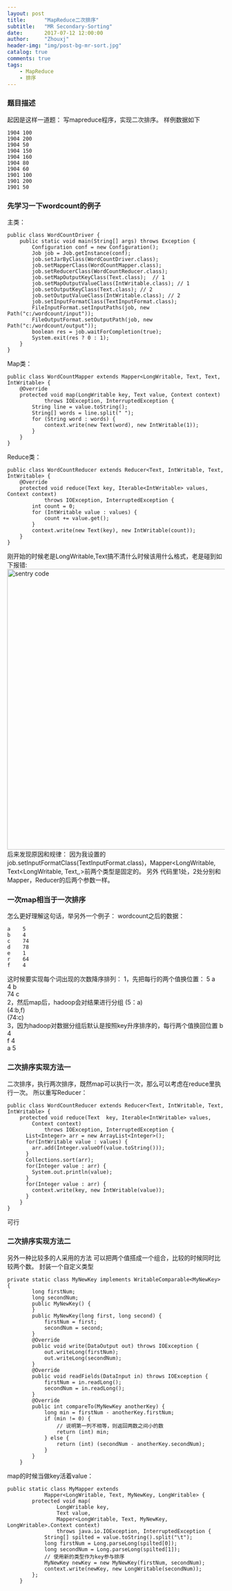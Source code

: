 ```yaml
---
layout: post
title:      "MapReduce二次排序"
subtitle:   "MR Secondary-Sorting"
date:       2017-07-12 12:00:00
author:     "Zhouxj"
header-img: "img/post-bg-mr-sort.jpg"
catalog: true
comments: true
tags:
    - MapReduce
    - 排序
---
```


### 题目描述
起因是这样一道题：
写mapreduce程序，实现二次排序。
样例数据如下
```
1904 100
1904 200
1904 50
1904 150
1904 160
1904 80
1904 60
1901 100
1901 200
1901 50
```
### 先学习一下wordcount的例子
主类：
```
public class WordCountDriver {
    public static void main(String[] args) throws Exception {
        Configuration conf = new Configuration();
        Job job = Job.getInstance(conf);
        job.setJarByClass(WordCountDriver.class);
        job.setMapperClass(WordCountMapper.class);
        job.setReducerClass(WordCountReducer.class);
        job.setMapOutputKeyClass(Text.class);  // 1
        job.setMapOutputValueClass(IntWritable.class); // 1
        job.setOutputKeyClass(Text.class); // 2
        job.setOutputValueClass(IntWritable.class); // 2
        job.setInputFormatClass(TextInputFormat.class);
        FileInputFormat.setInputPaths(job, new Path("c:/wordcount/input"));
        FileOutputFormat.setOutputPath(job, new Path("c:/wordcount/output"));
        boolean res = job.waitForCompletion(true);
        System.exit(res ? 0 : 1);
    }
}
```
Map类：
```
public class WordCountMapper extends Mapper<LongWritable, Text, Text, IntWritable> {
    @Override
    protected void map(LongWritable key, Text value, Context context)
            throws IOException, InterruptedException {
        String line = value.toString();
        String[] words = line.split(" ");
        for (String word : words) {
            context.write(new Text(word), new IntWritable(1));
        }
    }
}
```
Reduce类：
```
public class WordCountReducer extends Reducer<Text, IntWritable, Text, IntWritable> {
    @Override
    protected void reduce(Text key, Iterable<IntWritable> values, Context context)
            throws IOException, InterruptedException {
        int count = 0;
        for (IntWritable value : values) {
            count += value.get();
        }
        context.write(new Text(key), new IntWritable(count));
    }
}
```
刚开始的时候老是LongWritable,Text搞不清什么时候该用什么格式，老是碰到如下报错:
<img src="//archer811.github.io/img/post-mrsort.png"  width="650" alt="sentry code"/>
后来发现原因和规律：
因为我设置的job.setInputFormatClass(TextInputFormat.class)，Mapper<LongWritable, Text<LongWritable, Text,*,*>前两个类型是固定的。
另外 代码里1处，2处分别和Mapper，Reducer的后两个参数一样。


### 一次map相当于一次排序
怎么更好理解这句话，举另外一个例子：
wordcount之后的数据：
```
a    5
b    4
c    74
d    78
e    1
r    64
f    4
```
这时候要实现每个词出现的次数降序排列：
1，先把每行的两个值换位置：
5 a<br>
4 b<br>
74 c<br>
2，然后map后，hadoop会对结果进行分组
(5：a)<br>
(4:b,f)<br>
(74:c)<br>
3，因为hadoop对数据分组后默认是按照key升序排序的，每行两个值换回位置
b 4<br>
f 4<br>
a 5<br>


### 二次排序实现方法一
二次排序，执行两次排序，既然map可以执行一次，那么可以考虑在reduce里执行一次。
所以重写Reducer：
```
public class WordCountReducer extends Reducer<Text, IntWritable, Text, IntWritable> {
    protected void reduce(Text  key, Iterable<IntWritable> values,
        Context context)
            throws IOException, InterruptedException {
      List<Integer> arr = new ArrayList<Integer>();
      for(IntWritable value : values) {
        arr.add(Integer.valueOf(value.toString()));
      }
      Collections.sort(arr);
      for(Integer value : arr) {
        System.out.println(value);
      }
      for(Integer value : arr) {
        context.write(key, new IntWritable(value));
      }
    }
}
```
可行
### 二次排序实现方法二
另外一种比较多的人采用的方法
可以把两个值搭成一个组合，比较的时候同时比较两个数。
封装一个自定义类型
```
private static class MyNewKey implements WritableComparable<MyNewKey> {
        long firstNum;
        long secondNum;
        public MyNewKey() {
        }
        public MyNewKey(long first, long second) {
            firstNum = first;
            secondNum = second;
        }
        @Override
        public void write(DataOutput out) throws IOException {
            out.writeLong(firstNum);
            out.writeLong(secondNum);
        }
        @Override
        public void readFields(DataInput in) throws IOException {
            firstNum = in.readLong();
            secondNum = in.readLong();
        }
        @Override
        public int compareTo(MyNewKey anotherKey) {
            long min = firstNum - anotherKey.firstNum;
            if (min != 0) {
                // 说明第一列不相等，则返回两数之间小的数
                return (int) min;
            } else {
                return (int) (secondNum - anotherKey.secondNum);
            }
        }
    }
```
map的时候当做key活着value：
```
public static class MyMapper extends
            Mapper<LongWritable, Text, MyNewKey, LongWritable> {
        protected void map(
                LongWritable key,
                Text value,
                Mapper<LongWritable, Text, MyNewKey, LongWritable>.Context context)
                throws java.io.IOException, InterruptedException {
            String[] spilted = value.toString().split("\t");
            long firstNum = Long.parseLong(spilted[0]);
            long secondNum = Long.parseLong(spilted[1]);
            // 使用新的类型作为key参与排序
            MyNewKey newKey = new MyNewKey(firstNum, secondNum);
            context.write(newKey, new LongWritable(secondNum));
        };
    }
```
